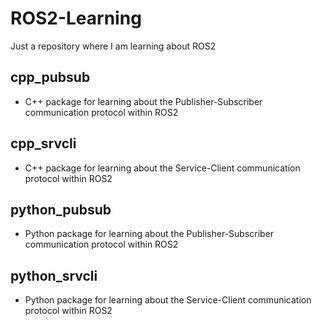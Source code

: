 # ROS2-Learning

Just a repository where I am learning about ROS2

## cpp_pubsub
- C++ package for learning about the Publisher-Subscriber communication protocol within ROS2

## cpp_srvcli
- C++ package for learning about the Service-Client communication protocol within ROS2

## python_pubsub
- Python package for learning about the Publisher-Subscriber communication protocol within ROS2

## python_srvcli
- Python package for learning about the Service-Client communication protocol within ROS2
